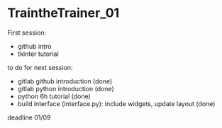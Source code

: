 # TraintheTrainer_01

First session:
- github intro
- tkinter tutorial

to do for next session:
- gitlab github introduction (done)
- gitlab python introduction (done)
- python 6h tutorial (done)
- build interface (interface.py): include widgets, update layout (done)

deadline 01/09
